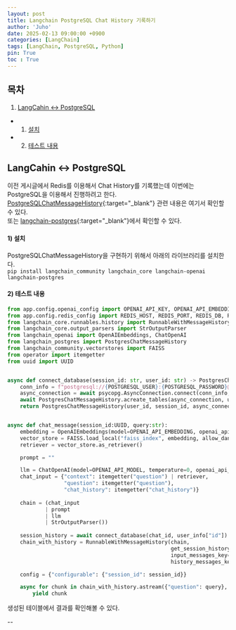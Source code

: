 ```yaml
---
layout: post
title: Langchain PostgreSQL Chat History 기록하기
author: 'Juho'
date: 2025-02-13 09:00:00 +0900
categories: [LangChain]
tags: [LangChain, PostgreSQL, Python]
pin: True
toc : True
---
```


<style>
  th{
    font-weight: bold;
    text-align: center;
    background-color: white;
  }
  td{
    background-color: white;
  }

</style>

## 목차
1. [LangCahin <-> PostgreSQL](#langcahin---postgresql)
 - 1) [설치](#1-설치)
 - 2) [테스트 내용](#2-테스트-내용)

## LangCahin <-> PostgreSQL
이전 게시글에서 Redis를 이용해서 Chat History를 기록했는데 이번에는 PostgreSQL을 이용해서 진행하려고 한다.
[PostgreSQLChatMessageHistory](https://python.langchain.com/api_reference/community/chat_message_histories/langchain_community.chat_message_histories.postgres.PostgresChatMessageHistory.html){:target="_blank"} 관련 내용은 여기서 확인할 수 있다.<br/>
또는 [langchain-postgres](https://github.com/langchain-ai/langchain-postgres){:target="_blank"}에서 확인할 수 있다.<br/>



#### 1) 설치
PostgreSQLChatMessageHistory을 구현하기 위해서 아래의 라이브러리를 설치한다.<br/>
`pip install langchain_community langchain_core langchain-openai langchain-postgres`


#### 2) 테스트 내용
```python
from app.config.openai_config import OPENAI_API_KEY, OPENAI_API_EMBEDDING, OPENAI_API_MODEL
from app.config.redis_config import REDIS_HOST, REDIS_PORT, REDIS_DB, REDIS_PASSWORD
from langchain_core.runnables.history import RunnableWithMessageHistory
from langchain_core.output_parsers import StrOutputParser
from langchain_openai import OpenAIEmbeddings, ChatOpenAI
from langchain_postgres import PostgresChatMessageHistory
from langchain_community.vectorstores import FAISS
from operator import itemgetter
from uuid import UUID


async def connect_database(session_id: str, user_id: str) -> PostgresChatMessageHistory:
    conn_info = f"postgresql://{POSTGRESQL_USER}:{POSTGRESQL_PASSWORD}@{POSTGRESQL_HOST}:{POSTGRESQL_PORT}/{POSTGRESQL_DB}"
    async_connection = await psycopg.AsyncConnection.connect(conn_info, autocommit=True)
    await PostgresChatMessageHistory.acreate_tables(async_connection, user_id) # 한번만 실행하면 된다.
    return PostgresChatMessageHistory(user_id, session_id, async_connection=async_connection)


async def chat_message(session_id:UUID, query:str):
    embedding = OpenAIEmbeddings(model=OPENAI_API_EMBEDDING, openai_api_key=OPENAI_API_KEY)
    vector_store = FAISS.load_local("faiss_index", embedding, allow_dangerous_deserialization=True)
    retriever = vector_store.as_retriever()

    prompt = ""

    llm = ChatOpenAI(model=OPENAI_API_MODEL, temperature=0, openai_api_key=OPENAI_API_KEY, streaming=True)
    chat_input = {"context": itemgetter("question") | retriever,
                  "question": itemgetter("question"),
                  "chat_history": itemgetter("chat_history")}
            
    chain = (chat_input
            | prompt
            | llm
            | StrOutputParser())
            
    session_history = await connect_database(chat_id, user_info["id"])
    chain_with_history = RunnableWithMessageHistory(chain,
                                                    get_session_history=lambda session_id: session_history,
                                                    input_messages_key="question",
                                                    history_messages_key="chat_history")

    config = {"configurable": {"session_id": session_id}}

    async for chunk in chain_with_history.astream({"question": query}, config=config):
        yield chunk

```

생성된 테이블에서 결과를 확인해볼 수 있다.<br/>


--
